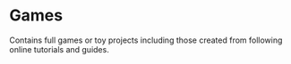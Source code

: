 # Games

Contains full games or toy projects including those created from following online tutorials and guides.
